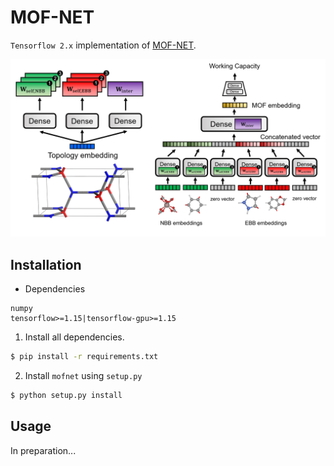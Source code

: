 # MOF-NET

`Tensorflow 2.x` implementation of [MOF-NET](http://advances.sciencemag.org/lookup/doi/10.1126/sciadv.aax9324).

![](doc/mofnet.png)

## Installation

* Dependencies

```
numpy
tensorflow>=1.15|tensorflow-gpu>=1.15
```

1. Install all dependencies.

```bash
$ pip install -r requirements.txt
```

2. Install `mofnet` using `setup.py`

```bash
$ python setup.py install
```



## Usage

In preparation...

